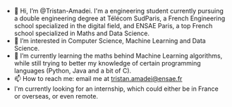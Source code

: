 - 👋 Hi, I’m @Tristan-Amadei. I'm a engineering student currently pursuing a double engineering degree at Télécom SudParis, a French Engineering school specialized in the digital field, and ENSAE Paris, a top French school specialized in Maths and Data Science.
- 👀 I’m interested in Computer Science, Machine Learning and Data Science. 
- 🌱 I’m currently learning the maths behind Machine Learning algorithms, while still trying to better my knowledge of certain programming languages (Python, Java and a bit of C).
- 📫 How to reach me: email me at tristan.amadei@ensae.fr
- I'm currently looking for an internship, which could either be in France or overseas, or even remote. 

<!---
Tristan-Amadei/Tristan-Amadei is a ✨ special ✨ repository because its `README.md` (this file) appears on your GitHub profile.
You can click the Preview link to take a look at your changes.
--->
